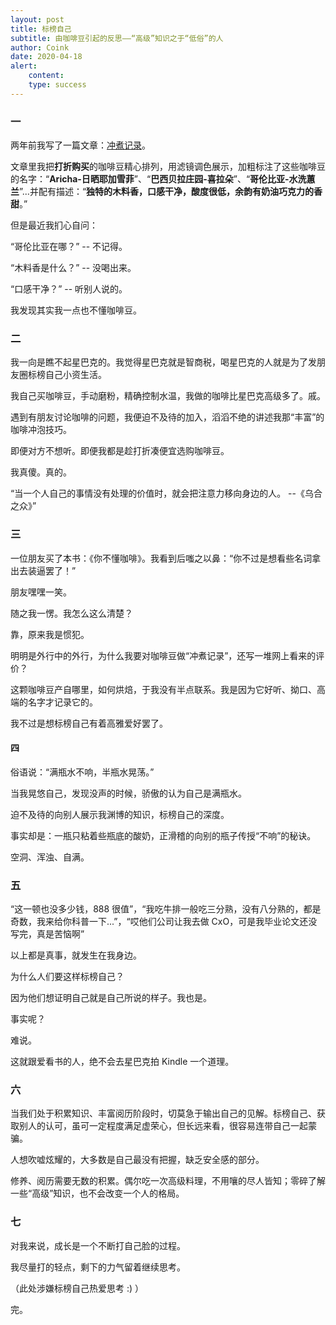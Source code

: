 ```yaml
---
layout: post
title: 标榜自己
subtitle: 由咖啡豆引起的反思——“高级”知识之于“低俗”的人
author: Coink
date: 2020-04-18
alert: 
    content: 
    type: success
---
```


### 一

两年前我写了一篇文章：[冲煮记录](https://coink.wang/brewing-records.html)。

文章里我把**打折购买**的咖啡豆精心排列，用滤镜调色展示，加粗标注了这些咖啡豆的名字：“**Aricha-日晒耶加雪菲**”、“**巴西贝拉庄园-喜拉朵**”、“**哥伦比亚-水洗蕙兰**”...并配有描述：“**独特的木料香，口感干净，酸度很低，余韵有奶油巧克力的香甜**。”



但是最近我扪心自问：



“哥伦比亚在哪？”   -- 不记得。

“木料香是什么？”  -- 没喝出来。

“口感干净？”  -- 听别人说的。



我发现其实我一点也不懂咖啡豆。



### 二

我一向是瞧不起星巴克的。我觉得星巴克就是智商税，喝星巴克的人就是为了发朋友圈标榜自己小资生活。

我自己买咖啡豆，手动磨粉，精确控制水温，我做的咖啡比星巴克高级多了。戚。

遇到有朋友讨论咖啡的问题，我便迫不及待的加入，滔滔不绝的讲述我那“丰富”的咖啡冲泡技巧。

即便对方不想听。即便我都是趁打折凑便宜选购咖啡豆。

我真傻。真的。

“当一个人自己的事情没有处理的价值时，就会把注意力移向身边的人。 --《乌合之众》”



### 三

一位朋友买了本书：《你不懂咖啡》。我看到后嗤之以鼻：“你不过是想看些名词拿出去装逼罢了！” 

朋友嘿嘿一笑。

随之我一愣。我怎么这么清楚？

靠，原来我是惯犯。

明明是外行中的外行，为什么我要对咖啡豆做“冲煮记录”，还写一堆网上看来的评价？

这颗咖啡豆产自哪里，如何烘焙，于我没有半点联系。我是因为它好听、拗口、高端的名字才记录它的。

我不过是想标榜自己有着高雅爱好罢了。



#### 四

俗语说：“满瓶水不响，半瓶水晃荡。”

当我晃悠自己，发现没声的时候，骄傲的认为自己是满瓶水。

迫不及待的向别人展示我渊博的知识，标榜自己的深度。

事实却是：一瓶只粘着些瓶底的酸奶，正滑稽的向别的瓶子传授“不响”的秘诀。

空洞、浑浊、自满。



### 五

“这一顿也没多少钱，888 很值”，“我吃牛排一般吃三分熟，没有八分熟的，都是奇数，我来给你科普一下...”，“哎他们公司让我去做 CxO，可是我毕业论文还没写完，真是苦恼啊”

以上都是真事，就发生在我身边。

为什么人们要这样标榜自己？

因为他们想证明自己就是自己所说的样子。我也是。

事实呢？

难说。

这就跟爱看书的人，绝不会去星巴克拍 Kindle 一个道理。



### 六

当我们处于积累知识、丰富阅历阶段时，切莫急于输出自己的见解。标榜自己、获取别人的认可，虽可一定程度满足虚荣心，但长远来看，很容易连带自己一起蒙骗。

人想吹嘘炫耀的，大多数是自己最没有把握，缺乏安全感的部分。

修养、阅历需要无数的积累。偶尔吃一次高级料理，不用嚷的尽人皆知；零碎了解一些“高级”知识，也不会改变一个人的格局。



### 七

对我来说，成长是一个不断打自己脸的过程。

我尽量打的轻点，剩下的力气留着继续思考。

（此处涉嫌标榜自己热爱思考 :) ）



完。


